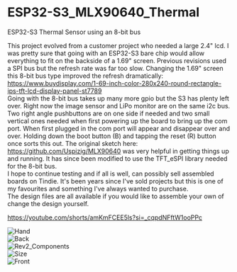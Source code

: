 # ESP32-S3_MLX90640_Thermal
ESP32-S3 Thermal Sensor using an 8-bit bus

This project evolved from a customer project who needed a large 2.4" lcd. I was pretty sure that going with an ESP32-S3 bare chip would allow everything to fit on the backside of a 1.69" screen. Previous revisions used a SPI bus but the refresh rate was far too slow. Changing the 1.69" screen this 8-bit bus type improved the refresh dramatically: https://www.buydisplay.com/1-69-inch-color-280x240-round-rectangle-ips-tft-lcd-display-panel-st7789 <br/>
Going with the 8-bit bus takes up many more gpio but the S3 has plenty left over. Right now the image sensor and LiPo monitor are on the same i2c bus. Two right angle pushbuttons are on one side if needed and two small vertical ones needed when first powering up the board to bring up the com port. When first plugged in the com port will appear and disappear over and over. Holding down the boot button (B) and tapping the reset (R) button once sorts this out. The original sketch here: https://github.com/Uspizig/MLX90640 was very helpful in getting things up and running. It has since been modified to use the TFT_eSPI library needed for the 8-bit bus. <br/>
I hope to continue testing and if all is well, can possibly sell assembled boards on Tindie. It's been years since I've sold projects but this is one of my favourites and something I've always wanted to purchase. <br/>
The design files are all available if you would like to assemble your own of change the design yourself. <br/>

https://youtube.com/shorts/amKmFCEE5ls?si=_cqpdNFftW1ooPPc <br/>

![Hand](https://github.com/mike-rankin/ESP32-S3_MLX90640_Thermal/assets/4991664/ba3d8526-d287-444c-90c5-280552fa3a73) <br/>
![Back](https://github.com/mike-rankin/ESP32-S3_MLX90640_Thermal/assets/4991664/140335cc-d5b3-4149-8417-632e4b00c66d) <br/>
![Rev2_Components](https://github.com/mike-rankin/ESP32-S3_MLX90640_Thermal/assets/4991664/21599616-aa07-453e-aaf3-1c32bfe3a255) <br/>
![Size](https://github.com/mike-rankin/ESP32-S3_MLX90640_Thermal/assets/4991664/a2fc3894-5fc3-46e2-a023-1946b68b1cbc) <br/>
![Front](https://github.com/mike-rankin/ESP32-S3_MLX90640_Thermal/assets/4991664/3b73e65f-1645-44f8-9601-684ffbde1dd9)

